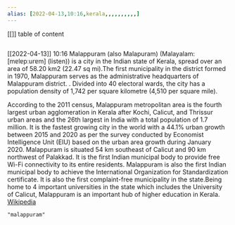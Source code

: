 ```yaml
---
alias: [2022-04-13,10:16,kerala,,,,,,,,,,]
---
```

[[]]
table of content
```toc
```

[[2022-04-13]] 10:16
Malappuram (also Malapuram) (Malayalam: [mɐlɐpːurɐm] (listen))  is a city  in the Indian state of Kerala, spread over an area of 58.20 km2 (22.47 sq mi).The first municipality in the district formed in 1970, Malappuram serves as the administrative headquarters of Malappuram district. . Divided into 40 electoral wards, the city has a population density of 1,742 per square kilometre (4,510 per square mile). 

According to the 2011 census, Malappuram metropolitan area is the fourth largest urban agglomeration in Kerala after Kochi, Calicut, and Thrissur urban areas and the 26th largest in India with a total population of 1.7 million. It is the fastest growing city in the world with a 44.1% urban growth between 2015 and 2020 as per the survey conducted by Economist Intelligence Unit (EIU) based on the urban area growth during January 2020. Malappuram is situated 54 km southeast of Calicut and 90 km northwest of Palakkad. It is the first Indian municipal body to provide free Wi-Fi connectivity to its entire residents. Malappuram is also the first Indian municipal body to achieve the International Organization for Standardization certificate. It is also the first complaint-free municipality in the state.Being home to 4 important universities in the state which includes the University of Calicut, Malappuram is an important hub of higher education in Kerala.
[Wikipedia](https://en.wikipedia.org/wiki/Malappuram)
```query
"malappuram"
```
